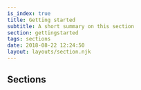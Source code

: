 ```yaml
---
is_index: true
title: Getting started
subtitle: A short summary on this section
section: gettingstarted
tags: sections
date: 2018-08-22 12:24:50
layout: layouts/section.njk
---
```


## Sections
